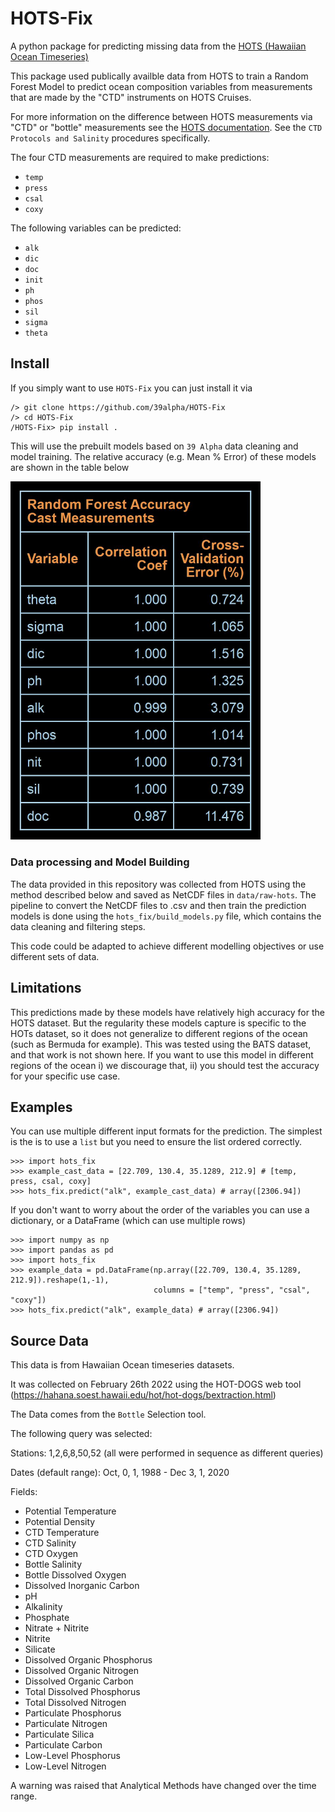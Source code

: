 # HOTS-Fix
A python package for predicting missing data from the [HOTS (Hawaiian Ocean Timeseries)](https://hahana.soest.hawaii.edu/hot/)

This package used publically availble data from HOTS to train a Random Forest Model to predict
ocean composition variables from measurements that are made by the "CTD" instruments on HOTS Cruises.

For more information on the difference between HOTS measurements via "CTD" or "bottle"
measurements see the
[HOTS documentation](https://hahana.soest.hawaii.edu/hot/protocols/protocols.html#). See the
`CTD Protocols and Salinity` procedures specifically.

The four CTD measurements are required to make predictions: 
- `temp`
- `press`
- `csal`
- `coxy`

The following variables can be predicted:
- `alk`
- `dic`
- `doc`
- `init`
- `ph`
- `phos`
- `sil`
- `sigma`
- `theta`


## Install

If you simply want to use `HOTS-Fix` you can just install it via

```
/> git clone https://github.com/39alpha/HOTS-Fix
/> cd HOTS-Fix
/HOTS-Fix> pip install .
```
This will use the prebuilt models based on `39 Alpha` data cleaning and model training.
The relative accuracy (e.g. Mean % Error) of these models are shown in the table below

<img src="/hots_fix/models/RF_Prediction_Accuracy_Cast_Data.jpeg" alt="Accuracy" width="400"/>

### Data processing and Model Building
The data provided in this repository was collected from HOTS using the method described below and saved as NetCDF files in `data/raw-hots`. The pipeline to convert the NetCDF files to .csv and then train the prediction models is done using the `hots_fix/build_models.py` file, which contains the data cleaning and filtering steps.

This code could be adapted to achieve different modelling objectives or use different sets of data.

## Limitations

This predictions made by these models have relatively high accuracy for the HOTS dataset. But the regularity these models capture is specific to the HOTs dataset, so it does not generalize to different regions of the ocean (such as Bermuda for example). This was tested using the BATS dataset, and that work is not shown here. If you want to use this model in different regions of the ocean i) we discourage that, ii) you should test the accuracy for your specific use case. 

## Examples

You can use multiple different input formats for the prediction. The simplest is the
is to use a `list` but you need to ensure the list ordered correctly.

```
>>> import hots_fix
>>> example_cast_data = [22.709, 130.4, 35.1289, 212.9] # [temp, press, csal, coxy]
>>> hots_fix.predict("alk", example_cast_data) # array([2306.94])
```

If you don't want to worry about the order of the variables you can use a dictionary, or a
DataFrame (which can use multiple rows)
```
>>> import numpy as np
>>> import pandas as pd
>>> import hots_fix
>>> example_data = pd.DataFrame(np.array([22.709, 130.4, 35.1289, 212.9]).reshape(1,-1),
                                columns = ["temp", "press", "csal", "coxy"])
>>> hots_fix.predict("alk", example_data) # array([2306.94])
```


## Source Data 
This data is from Hawaiian Ocean timeseries datasets. 

It was collected on February 26th 2022 using the HOT-DOGS web tool (https://hahana.soest.hawaii.edu/hot/hot-dogs/bextraction.html)

The Data comes from the `Bottle` Selection tool. 

The following query was selected:

Stations: 1,2,6,8,50,52 (all were performed in sequence as different queries)

Dates (default range): Oct, 0, 1, 1988 - Dec 3, 1, 2020

Fields:
- Potential Temperature 
- Potential Density 
- CTD Temperature
- CTD Salinity 	
- CTD Oxygen 
- Bottle Salinity
- Bottle Dissolved Oxygen 
- Dissolved Inorganic Carbon 
- pH
- Alkalinity 
- Phosphate 
- Nitrate + Nitrite
- Nitrite 
- Silicate 
- Dissolved Organic Phosphorus
- Dissolved Organic Nitrogen 
- Dissolved Organic Carbon 
- Total Dissolved Phosphorus
- Total Dissolved Nitrogen 
- Particulate Phosphorus 
- Particulate Nitrogen
- Particulate Silica 
- Particulate Carbon 
- Low-Level Phosphorus 
- Low-Level Nitrogen 

A warning was raised that Analytical Methods have changed over the time range. 


